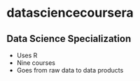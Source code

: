 datasciencecoursera
===================

## Data Science Specialization 

* Uses R 
* Nine courses 
* Goes from raw data to data products
